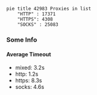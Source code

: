 
```mermaid
pie title 42983 Proxies in list
    "HTTP" : 17371
    "HTTPS": 4308
    "SOCKS" : 25083
```

### Some Info
#### Average Timeout

- mixed: 3.2s
- http: 1.2s
- https: 8.3s
- socks: 4.6s